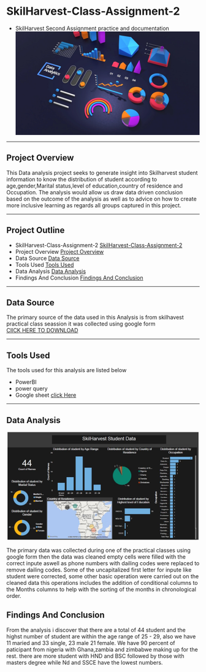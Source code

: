 # SkilHarvest-Class-Assignment-2
- SkilHarvest Second Assignment practice and documentation
![](Analysis.jpg)
---

## Project Overview

This Data analysis project seeks to generate insight into Skilharvest student information to know the distribution of student according to age,gender,Marital status,level of education,country of residence and Occupation. The analysis would allow us draw data driven conclusion based on the outcome of the analysis as well as to advice on how to create more inclusive learning as regards all groups captured in this project.

---
## Project Outline
- SkilHarvest-Class-Assignment-2 [SkilHarvest-Class-Assignment-2](#skilharvest-class-assignment-2)
- Project Overview [Project Overview](#project-overview)
- Data Source [Data Source ](#data-source )
- Tools Used [Tools Used](#tools-used)
- Data Analysis [Data Analysis](#data-analysis)
- Findings And Conclusion [Findings And Conclusion](#findings-and-conclusion)
  


---
## Data Source 
The primary source of the data used in this Analysis is from skilhavest practical class seassion it was collected using google form  
[ClICK HERE TO DOWNLOAD](https://tinyurl.com/2nwp7yjp) 
![]()

---
## Tools Used 
The tools used for this analysis are listed below  
- PowerBI
- power query
- Google sheet [click Here](https://tinyurl.com/2nwp7yjp)
---
## Data Analysis

![](student-data.JPG)

The primary data was collected during one of the practical classes using google form then the data was cleaned empty cells were filled with the correct inpute aswell as phone numbers with dailing codes were replaced to remove dailing codes. Some of the uncapitalized first letter for inpute like student were corrected, some other basic operation were carried out on the cleaned data this operations includes the addition of conditional columns to the Months columns to help with the sorting of the months in chronological order. 


## Findings And Conclusion
From the analysis i discover that there are a total of 44 student  and the highst number of student are within the age range of 25 - 29, also we have 11 maried and 33 single, 23 male 21 female. We have 90 percent of paticipant from nigeria with Ghana,zambia and zimbabwe making up for the rest. there are more student with HND and BSC followed by those with masters degree while Nd and SSCE have the lowest numbers.

